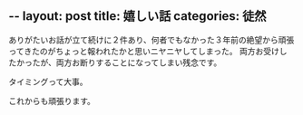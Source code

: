 --
layout: post
title: 嬉しい話
categories: 徒然
--

ありがたいお話が立て続けに２件あり、何者でもなかった３年前の絶望から頑張ってきたのがちょっと報われたかと思いニヤニヤしてしまった。
両方お受けしたかったが、両方お断りすることになってしまい残念です。

タイミングって大事。

これからも頑張ります。

